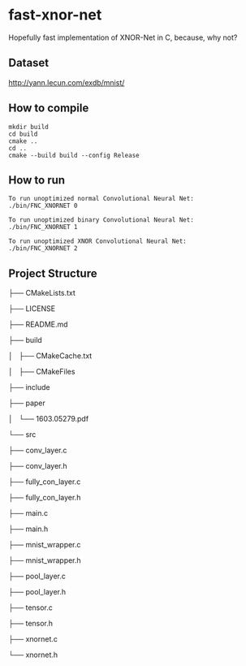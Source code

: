 # fast-xnor-net
Hopefully fast implementation of XNOR-Net in C, because, why not?

## Dataset
http://yann.lecun.com/exdb/mnist/

## How to compile
```
mkdir build
cd build
cmake ..
cd ..
cmake --build build --config Release
```

## How to run
```
To run unoptimized normal Convolutional Neural Net:
./bin/FNC_XNORNET 0

To run unoptimized binary Convolutional Neural Net:
./bin/FNC_XNORNET 1

To run unoptimized XNOR Convolutional Neural Net:
./bin/FNC_XNORNET 2
```

## Project Structure
├── CMakeLists.txt

├── LICENSE

├── README.md

├── build

│   ├── CMakeCache.txt

│   ├── CMakeFiles

├── include

├── paper

│   └── 1603.05279.pdf

└── src

├── conv_layer.c

├── conv_layer.h

├── fully_con_layer.c

├── fully_con_layer.h

├── main.c

├── main.h

├── mnist_wrapper.c

├── mnist_wrapper.h

├── pool_layer.c

├── pool_layer.h

├── tensor.c

├── tensor.h

├── xnornet.c

└── xnornet.h
